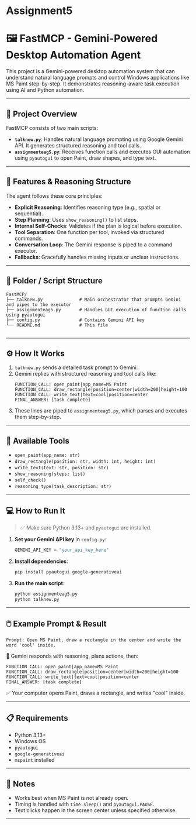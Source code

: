 # Assignment5
# 🖼️ FastMCP - Gemini-Powered Desktop Automation Agent

This project is a Gemini-powered desktop automation system that can understand natural language prompts and control Windows applications like MS Paint step-by-step. It demonstrates reasoning-aware task execution using AI and Python automation.

---

## 📌 Project Overview

FastMCP consists of two main scripts:

- **`talknew.py`**: Handles natural language prompting using Google Gemini API. It generates structured reasoning and tool calls.
- **`assignmenteag5.py`**: Receives function calls and executes GUI automation using `pyautogui` to open Paint, draw shapes, and type text.

---

## 🧠 Features & Reasoning Structure

The agent follows these core principles:

- **Explicit Reasoning**: Identifies reasoning type (e.g., spatial or sequential).
- **Step Planning**: Uses `show_reasoning()` to list steps.
- **Internal Self-Checks**: Validates if the plan is logical before execution.
- **Tool Separation**: One function per tool, invoked via structured commands.
- **Conversation Loop**: The Gemini response is piped to a command executor.
- **Fallbacks**: Gracefully handles missing inputs or unclear instructions.

---

## 📂 Folder / Script Structure

```
FastMCP/
├── talknew.py              # Main orchestrator that prompts Gemini and pipes to the executor
├── assignmenteag5.py       # Handles GUI execution of function calls using pyautogui
├── config.py               # Contains Gemini API key
└── README.md               # This file


```

---

## ⚙️ How It Works

1. `talknew.py` sends a detailed task prompt to Gemini.
2. Gemini replies with structured reasoning and tool calls like:
   ```
   FUNCTION_CALL: open_paint|app_name=MS Paint
   FUNCTION_CALL: draw_rectangle|position=center|width=200|height=100
   FUNCTION_CALL: write_text|text=cool|position=center
   FINAL_ANSWER: [task complete]
   ```
3. These lines are piped to `assignmenteag5.py`, which parses and executes them step-by-step.

---

## 🔧 Available Tools

- `open_paint(app_name: str)`
- `draw_rectangle(position: str, width: int, height: int)`
- `write_text(text: str, position: str)`
- `show_reasoning(steps: list)`
- `self_check()`
- `reasoning_type(task_description: str)`

---

## 💻 How to Run It

> ✅ Make sure Python 3.13+ and `pyautogui` are installed.

1. **Set your Gemini API key** in `config.py`:
   ```python
   GEMINI_API_KEY = "your_api_key_here"
   ```

2. **Install dependencies**:
   ```bash
   pip install pyautogui google-generativeai
   ```

3. **Run the main script**:
   ```bash
   python assignmenteag5.py
   python talknew.py
   ```

---

## 🖱️ Example Prompt & Result

```
Prompt: Open MS Paint, draw a rectangle in the center and write the word 'cool' inside.
```

🧠 Gemini responds with reasoning, plans actions, then:
```
FUNCTION_CALL: open_paint|app_name=MS Paint
FUNCTION_CALL: draw_rectangle|position=center|width=200|height=100
FUNCTION_CALL: write_text|text=cool|position=center
FINAL_ANSWER: [task complete]
```
✅ Your computer opens Paint, draws a rectangle, and writes "cool" inside.

---

## 📋 Requirements

- Python 3.13+
- Windows OS
- `pyautogui`
- `google-generativeai`
- `mspaint` installed

---

## 🧪 Notes

- Works best when MS Paint is not already open.
- Timing is handled with `time.sleep()` and `pyautogui.PAUSE`.
- Text clicks happen in the screen center unless specified otherwise.

---


